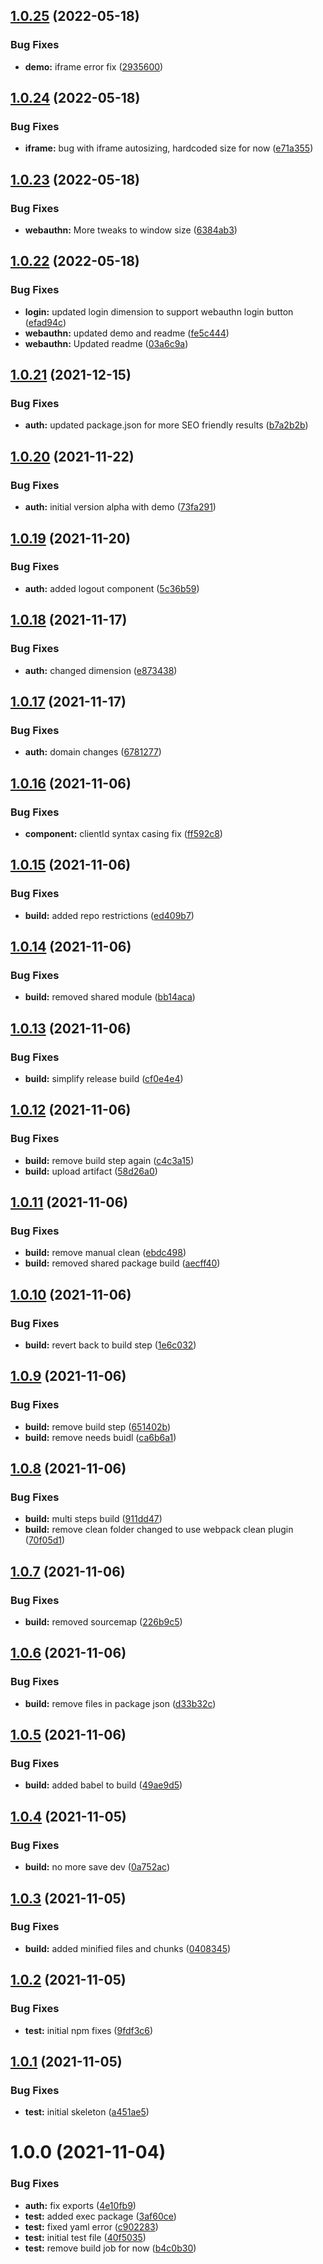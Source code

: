 ## [1.0.25](https://github.com/zailky/onz-auth-js/compare/v1.0.24...v1.0.25) (2022-05-18)


### Bug Fixes

* **demo:** iframe error fix ([2935600](https://github.com/zailky/onz-auth-js/commit/2935600b60f9dddc953e36203d63ed35b3e41f00))

## [1.0.24](https://github.com/zailky/onz-auth-js/compare/v1.0.23...v1.0.24) (2022-05-18)


### Bug Fixes

* **iframe:** bug with iframe autosizing, hardcoded size for now ([e71a355](https://github.com/zailky/onz-auth-js/commit/e71a3551f5170c80b0837835ec2888dc568842c5))

## [1.0.23](https://github.com/zailky/onz-auth-js/compare/v1.0.22...v1.0.23) (2022-05-18)


### Bug Fixes

* **webauthn:** More tweaks to window size ([6384ab3](https://github.com/zailky/onz-auth-js/commit/6384ab3802503196216804b4fad529508fa89901))

## [1.0.22](https://github.com/zailky/onz-auth-js/compare/v1.0.21...v1.0.22) (2022-05-18)


### Bug Fixes

* **login:** updated login dimension to support webauthn login button ([efad94c](https://github.com/zailky/onz-auth-js/commit/efad94c41204599d9a1b01023e0946485d5df6ea))
* **webauthn:** updated demo and readme ([fe5c444](https://github.com/zailky/onz-auth-js/commit/fe5c4443cac4baae043c3ec1f5884a708e97ff94))
* **webauthn:** Updated readme ([03a6c9a](https://github.com/zailky/onz-auth-js/commit/03a6c9ae558ed272d959961c30d2a627bebc9ecb))

## [1.0.21](https://github.com/zailky/onz-auth-js/compare/v1.0.20...v1.0.21) (2021-12-15)


### Bug Fixes

* **auth:** updated package.json for more SEO friendly results ([b7a2b2b](https://github.com/zailky/onz-auth-js/commit/b7a2b2be115e65fa5f46cfe974566ac33a4e281a))

## [1.0.20](https://github.com/zailky/onz-auth-js/compare/v1.0.19...v1.0.20) (2021-11-22)


### Bug Fixes

* **auth:** initial version alpha with demo ([73fa291](https://github.com/zailky/onz-auth-js/commit/73fa2919e90dd670c93e833d0d3a97d7bf2ace47))

## [1.0.19](https://github.com/zailky/onz-auth-js/compare/v1.0.18...v1.0.19) (2021-11-20)


### Bug Fixes

* **auth:** added logout component ([5c36b59](https://github.com/zailky/onz-auth-js/commit/5c36b5964b910580efbd6c7ae12b1a441722d531))

## [1.0.18](https://github.com/zailky/onz-auth-js/compare/v1.0.17...v1.0.18) (2021-11-17)


### Bug Fixes

* **auth:** changed dimension ([e873438](https://github.com/zailky/onz-auth-js/commit/e87343847e20afb7597b0d913e466b489ed7de12))

## [1.0.17](https://github.com/zailky/onz-auth-js/compare/v1.0.16...v1.0.17) (2021-11-17)


### Bug Fixes

* **auth:** domain changes ([6781277](https://github.com/zailky/onz-auth-js/commit/67812777abdb21ba1b2f7dda17c44b2428a7e688))

## [1.0.16](https://github.com/zailky/onz-auth-js/compare/v1.0.15...v1.0.16) (2021-11-06)


### Bug Fixes

* **component:** clientId syntax casing fix ([ff592c8](https://github.com/zailky/onz-auth-js/commit/ff592c80183aff2971c2a75daf6372ab36a41c24))

## [1.0.15](https://github.com/zailky/onz-auth-js/compare/v1.0.14...v1.0.15) (2021-11-06)


### Bug Fixes

* **build:** added repo restrictions ([ed409b7](https://github.com/zailky/onz-auth-js/commit/ed409b74b3923cb466085a98e2e4e3bdba42dfb6))

## [1.0.14](https://github.com/zailky/onz-auth-js/compare/v1.0.13...v1.0.14) (2021-11-06)


### Bug Fixes

* **build:** removed shared module ([bb14aca](https://github.com/zailky/onz-auth-js/commit/bb14aca375e19824bbb9aaef29a6e99b6239f1cc))

## [1.0.13](https://github.com/zailky/onz-auth-js/compare/v1.0.12...v1.0.13) (2021-11-06)


### Bug Fixes

* **build:** simplify release build ([cf0e4e4](https://github.com/zailky/onz-auth-js/commit/cf0e4e4e34cc74f335819836c2a6fe142f7475d6))

## [1.0.12](https://github.com/zailky/onz-auth-js/compare/v1.0.11...v1.0.12) (2021-11-06)


### Bug Fixes

* **build:** remove build step again ([c4c3a15](https://github.com/zailky/onz-auth-js/commit/c4c3a154655f4fd2cab43d7bc13e1d6b4bcb7368))
* **build:** upload artifact ([58d26a0](https://github.com/zailky/onz-auth-js/commit/58d26a0a9c0bfd76c7e538282145b503fbfc1e1a))

## [1.0.11](https://github.com/zailky/onz-auth-js/compare/v1.0.10...v1.0.11) (2021-11-06)


### Bug Fixes

* **build:** remove manual clean ([ebdc498](https://github.com/zailky/onz-auth-js/commit/ebdc4981a16b35c7b8588d9461544aee661d5d01))
* **build:** removed shared package build ([aecff40](https://github.com/zailky/onz-auth-js/commit/aecff403df8fec5eff5579c84f6771395aad475f))

## [1.0.10](https://github.com/zailky/onz-auth-js/compare/v1.0.9...v1.0.10) (2021-11-06)


### Bug Fixes

* **build:** revert back to build step ([1e6c032](https://github.com/zailky/onz-auth-js/commit/1e6c032784d4bcd25bef078bb4c5698a7acb6728))

## [1.0.9](https://github.com/zailky/onz-auth-js/compare/v1.0.8...v1.0.9) (2021-11-06)


### Bug Fixes

* **build:** remove build step ([651402b](https://github.com/zailky/onz-auth-js/commit/651402bb01b716655149713d6c5458a5d9e37e76))
* **build:** remove needs buidl ([ca6b6a1](https://github.com/zailky/onz-auth-js/commit/ca6b6a1887eb115c705aad6384cdbc372b01b345))

## [1.0.8](https://github.com/zailky/onz-auth-js/compare/v1.0.7...v1.0.8) (2021-11-06)


### Bug Fixes

* **build:** multi steps build ([911dd47](https://github.com/zailky/onz-auth-js/commit/911dd474677653f7cc446e1dbd168641046ab80c))
* **build:** remove clean folder changed to use webpack clean plugin ([70f05d1](https://github.com/zailky/onz-auth-js/commit/70f05d1609aba1826eaad3b8162cb4bc7f31e3df))

## [1.0.7](https://github.com/zailky/onz-auth-js/compare/v1.0.6...v1.0.7) (2021-11-06)


### Bug Fixes

* **build:** removed sourcemap ([226b9c5](https://github.com/zailky/onz-auth-js/commit/226b9c5ae3b403b98349ab10cd7e52b19aadcdaf))

## [1.0.6](https://github.com/zailky/onz-auth-js/compare/v1.0.5...v1.0.6) (2021-11-06)


### Bug Fixes

* **build:** remove files in package json ([d33b32c](https://github.com/zailky/onz-auth-js/commit/d33b32ca482221d76ee9e2ee215848a8c49a25be))

## [1.0.5](https://github.com/zailky/onz-auth-js/compare/v1.0.4...v1.0.5) (2021-11-06)


### Bug Fixes

* **build:** added babel to build ([49ae9d5](https://github.com/zailky/onz-auth-js/commit/49ae9d54e4862df0a0b44b32a219652cbad40f47))

## [1.0.4](https://github.com/zailky/onz-auth-js/compare/v1.0.3...v1.0.4) (2021-11-05)


### Bug Fixes

* **build:** no more save dev ([0a752ac](https://github.com/zailky/onz-auth-js/commit/0a752ac4d099e3612b0da030255f7fa34c53ea53))

## [1.0.3](https://github.com/zailky/onz-auth-js/compare/v1.0.2...v1.0.3) (2021-11-05)


### Bug Fixes

* **build:** added minified files and chunks ([0408345](https://github.com/zailky/onz-auth-js/commit/0408345424f4501d0f3ab3bf8007bb9487ac55cf))

## [1.0.2](https://github.com/zailky/onz-auth-js/compare/v1.0.1...v1.0.2) (2021-11-05)


### Bug Fixes

* **test:** initial npm fixes ([9fdf3c6](https://github.com/zailky/onz-auth-js/commit/9fdf3c65de4f7fe688a49b3298e59cfafc549871))

## [1.0.1](https://github.com/zailky/onz-auth-js/compare/v1.0.0...v1.0.1) (2021-11-05)


### Bug Fixes

* **test:** initial skeleton ([a451ae5](https://github.com/zailky/onz-auth-js/commit/a451ae52a5fd5d089641fcfa07d05c898d7c89ae))

# 1.0.0 (2021-11-04)


### Bug Fixes

* **auth:** fix exports ([4e10fb9](https://github.com/zailky/onz-auth-js/commit/4e10fb927566f9014c03bc292e9b8d68386c9f8a))
* **test:** added exec package ([3af60ce](https://github.com/zailky/onz-auth-js/commit/3af60ceba53e1841eaad0e9fc5612b0ae8beb881))
* **test:** fixed yaml error ([c902283](https://github.com/zailky/onz-auth-js/commit/c9022838532003e8e8b93c99d0e96b13e217338e))
* **test:** initial test file ([40f5035](https://github.com/zailky/onz-auth-js/commit/40f503550092c7a8ef2b060a40fbca4b5f698386))
* **test:** remove build job for now ([b4c0b30](https://github.com/zailky/onz-auth-js/commit/b4c0b308f05e4044b522ffbc68af26a1d41e7c81))
